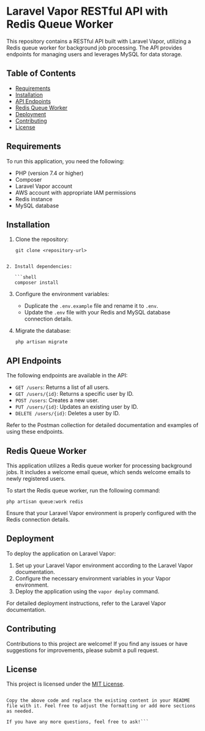 
# Laravel Vapor RESTful API with Redis Queue Worker

This repository contains a RESTful API built with Laravel Vapor, utilizing a Redis queue worker for background job processing. The API provides endpoints for managing users and leverages MySQL for data storage.

## Table of Contents

- [Requirements](#requirements)
- [Installation](#installation)
- [API Endpoints](#api-endpoints)
- [Redis Queue Worker](#redis-queue-worker)
- [Deployment](#deployment)
- [Contributing](#contributing)
- [License](#license)

## Requirements

To run this application, you need the following:

- PHP (version 7.4 or higher)
- Composer
- Laravel Vapor account
- AWS account with appropriate IAM permissions
- Redis instance
- MySQL database

## Installation

1. Clone the repository:

   ```shell
   git clone <repository-url>
```

2. Install dependencies:

   ```shell
   composer install
   ```

3. Configure the environment variables:

   - Duplicate the `.env.example` file and rename it to `.env`.
   - Update the `.env` file with your Redis and MySQL database connection details.

4. Migrate the database:

   ```shell
   php artisan migrate
   ```

## API Endpoints

The following endpoints are available in the API:

- `GET /users`: Returns a list of all users.
- `GET /users/{id}`: Returns a specific user by ID.
- `POST /users`: Creates a new user.
- `PUT /users/{id}`: Updates an existing user by ID.
- `DELETE /users/{id}`: Deletes a user by ID.

Refer to the Postman collection for detailed documentation and examples of using these endpoints.

## Redis Queue Worker

This application utilizes a Redis queue worker for processing background jobs. It includes a welcome email queue, which sends welcome emails to newly registered users.

To start the Redis queue worker, run the following command:

```shell
php artisan queue:work redis
```

Ensure that your Laravel Vapor environment is properly configured with the Redis connection details.

## Deployment

To deploy the application on Laravel Vapor:

1. Set up your Laravel Vapor environment according to the Laravel Vapor documentation.
1. Configure the necessary environment variables in your Vapor environment.
1. Deploy the application using the `vapor deploy` command.

For detailed deployment instructions, refer to the Laravel Vapor documentation.

## Contributing

Contributions to this project are welcome! If you find any issues or have suggestions for improvements, please submit a pull request.

## License

This project is licensed under the [MIT License](LICENSE).

```

Copy the above code and replace the existing content in your README file with it. Feel free to adjust the formatting or add more sections as needed.

If you have any more questions, feel free to ask!```
